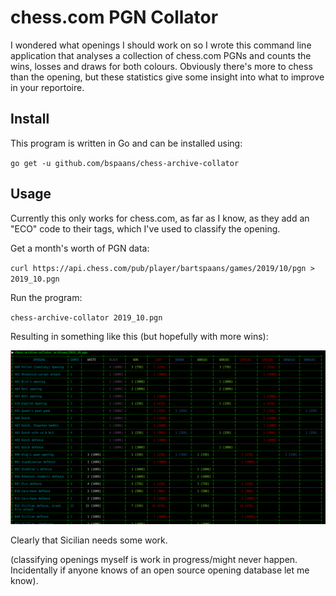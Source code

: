 # chess.com PGN Collator

I wondered what openings I should work on so I wrote this command line
application that analyses a collection of chess.com PGNs and counts the wins,
losses and draws for both colours. Obviously there's more to chess than the
opening, but these statistics give some insight into what to improve in your
reportoire.

## Install

This program is written in Go and can be installed using:

`go get -u github.com/bspaans/chess-archive-collator`

## Usage

Currently this only works for chess.com, as far as I know, as they add an "ECO"
code to their tags, which I've used to classify the opening. 

Get a month's worth of PGN data:

`curl https://api.chess.com/pub/player/bartspaans/games/2019/10/pgn > 2019_10.pgn`

Run the program:

`chess-archive-collator 2019_10.pgn`

Resulting in something like this (but hopefully with more wins):

![Example result](https://raw.githubusercontent.com/bspaans/chess-archive-collator/master/screenshot.png)

Clearly that Sicilian needs some work.

(classifying openings myself is work in progress/might never happen.
Incidentally if anyone knows of an open source opening database let me know).
